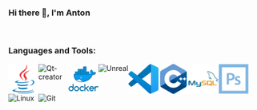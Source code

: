 ### Hi there 👋, I'm Anton

<br />

### Languages and Tools:

<img align="left" alt="Java" width="60px" src="https://raw.githubusercontent.com/devicons/devicon/master/icons/java/java-original.svg" />
<img align="left" alt="Qt-creator" width="60px" src="https://upload.wikimedia.org/wikipedia/commons/0/0b/Qt_logo_2016.svg" />
<img align="left" alt="Docker" width="60px" src="https://raw.githubusercontent.com/github/explore/80688e429a7d4ef2fca1e82350fe8e3517d3494d/topics/docker/docker.png" />
<img align="left" alt="Unreal" width="60px" src="https://raw.githubusercontent.com/kenangundogan/fontisto/036b7eca71aab1bef8e6a0518f7329f13ed62f6b/icons/svg/brand/unreal-engine.svg" />
<img align="left" alt="Visual Studio Code" width="60px" src="https://raw.githubusercontent.com/github/explore/80688e429a7d4ef2fca1e82350fe8e3517d3494d/topics/visual-studio-code/visual-studio-code.png" />
<img align="left" alt="Cplusplus" width="60px" src="https://raw.githubusercontent.com/devicons/devicon/master/icons/cplusplus/cplusplus-original.svg" />
<img align="left" alt="MySQL" width="60px" src="https://raw.githubusercontent.com/devicons/devicon/master/icons/mysql/mysql-original-wordmark.svg" />
<img align="left" alt="PhotoShop" width="60px" src="https://raw.githubusercontent.com/devicons/devicon/master/icons/photoshop/photoshop-line.svg" />
<img align="left" alt="Linux" width="60px" src="https://www.vectorlogo.zone/logos/linux/linux.svg" />
<img align="left" alt="Git" width="60px" src="https://www.vectorlogo.zone/logos/git-scm/git-scm-icon.svg" />
